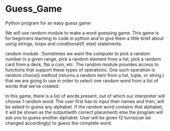 # Guess_Game
Python program for an easy guess game

We will use random module to make a word guessing game. This game is for beginners learning to code in python and to give them a little brief about using strings, loops and conditional(If, else) statements.

random module : Sometimes we want the computer to pick a random number in a given range, pick a random element from a list, pick a random card from a deck, flip a coin, etc. The random module provides access to functions that support these types of operations. One such operation is random.choice() method (returns a random item from a list, tuple, or string.) that we are going to use in order to select one random word from a list of words that we’ve created.

In this game, there is a list of words present, out of which our interpreter will choose 1 random word. The user first has to input their names and then, will be asked to guess any alphabet. If the random word contains that alphabet, it will be shown as the output(with correct placement) else the program will ask you to guess another alphabet. User will be given 12 turns(can be changed accordingly) to guess the complete word.
